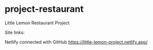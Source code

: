 # project-restaurant

Little Lemon Restaurant Project

Site links:

Netlify connected with GitHub
https://little-lemon-project.netlify.app/
